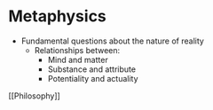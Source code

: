 # Metaphysics

- Fundamental questions about the nature of reality
  - Relationships between:
    - Mind and matter
    - Substance and attribute
    - Potentiality and actuality

[[Philosophy]]

